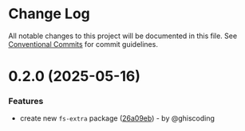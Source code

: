 # Change Log

All notable changes to this project will be documented in this file.
See [Conventional Commits](https://conventionalcommits.org) for commit guidelines.

# 0.2.0 (2025-05-16)

### Features

* create new `fs-extra` package ([26a09eb](https://github.com/ghiscoding/gc-utils/commit/26a09eba19715e1edf4c315064cdaaedb6c80eb6)) - by @ghiscoding
